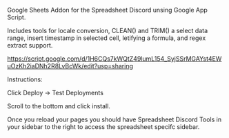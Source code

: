 Google Sheets Addon for the Spreadsheet Discord unsing Google App Script.

Includes tools for locale conversion, CLEAN() and TRIM() a select data range, insert timestamp in selected cell, letifying a formula, and regex extract support.

https://script.google.com/d/1H6CQs7kWQtZ49lumL154_SyjSSrMGAYst4EWuOzKh2iaDNh2R8LvBcWk/edit?usp=sharing


Instructions:

Click Deploy -> Test Deployments

Scroll to the bottom and click install.

Once you reload your pages you should have Spreadsheet Discord Tools in your sidebar to the right to access the spreadsheet specifc sidebar.
